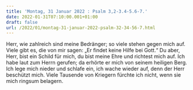 ```yaml
---
title: 'Montag, 31 Januar 2022 : Psalm 3,2-3.4-5.6-7.'
date: 2022-01-31T07:10:00.001+01:00
draft: false
url: /2022/01/montag-31-januar-2022-psalm-32-34-56-7.html
---
```


Herr, wie zahlreich sind meine Bedränger; so viele stehen gegen mich auf. Viele gibt es, die von mir sagen: „Er findet keine Hilfe bei Gott.“ Du aber, Herr, bist ein Schild für mich, du bist meine Ehre und richtest mich auf. Ich habe laut zum Herrn gerufen; da erhörte er mich von seinem heiligen Berg. Ich lege mich nieder und schlafe ein, ich wache wieder auf, denn der Herr beschützt mich. Viele Tausende von Kriegern fürchte ich nicht, wenn sie mich ringsum belagern.